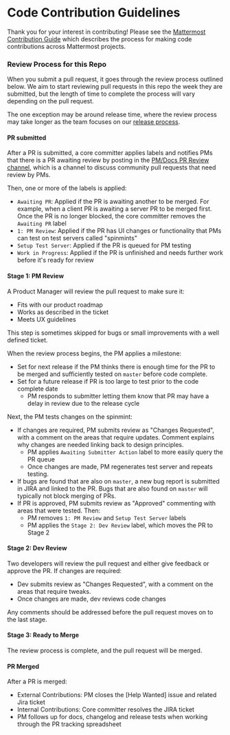 # Code Contribution Guidelines

Thank you for your interest in contributing! Please see the [Mattermost Contribution Guide](http://docs.mattermost.com/developer/contribution-guide.html) which describes the process for making code contributions across Mattermost projects. 

### Review Process for this Repo

When you submit a pull request, it goes through the review process outlined below. We aim to start reviewing pull requests in this repo the week they are submitted, but the length of time to complete the process will vary depending on the pull request.

The one exception may be around release time, where the review process may take longer as the team focuses on our [release process](https://docs.mattermost.com/process/release-process.html). 

#### PR submitted

After a PR is submitted, a core committer applies labels and notifies PMs that there is a PR awaiting review by posting in the [PM/Docs PR Review channel](https://pre-release.mattermost.com/core/channels/pmdocs-pr-review-pub), which is a channel to discuss community pull requests that need review by PMs.

Then, one or more of the labels is applied:
 - `Awaiting PR`: Applied if the PR is awaiting another to be merged. For example, when a client PR is awaiting a server PR to be merged first. Once the PR is no longer blocked, the core committer removes the `Awaiting PR` label
 - `1: PM Review`: Applied if the PR has UI changes or functionality that PMs can test on test servers called "spinmints"
 - `Setup Test Server`: Applied if the PR is queued for PM testing
 - `Work in Progress`: Applied if the PR is unfinished and needs further work before it's ready for review

#### Stage 1: PM Review

A Product Manager will review the pull request to make sure it:

 - Fits with our product roadmap
 - Works as described in the ticket
 - Meets UX guidelines

This step is sometimes skipped for bugs or small improvements with a well defined ticket.

When the review process begins, the PM applies a milestone:
 - Set for next release if the PM thinks there is enough time for the PR to be merged and sufficiently tested on `master` before code complete.
 - Set for a future release if PR is too large to test prior to the code complete date
   - PM responds to submitter letting them know that PR may have a delay in review due to the release cycle

Next, the PM tests changes on the spinmint:
 - If changes are required, PM submits review as "Changes Requested", with a comment on the areas that require updates. Comment explains why changes are needed linking back to design principles.
   - PM applies `Awaiting Submitter Action` label to more easily query the PR queue
   - Once changes are made, PM regenerates test server and repeats testing.
 - If bugs are found that are also on `master`, a new bug report is submitted in JIRA and linked to the PR. Bugs that are also found on `master` will typically not block merging of PRs.
 - If PR is approved, PM submits review as "Approved" commenting with areas that were tested. Then:
   - PM removes `1: PM Review` and `Setup Test Server` labels
   - PM applies the `Stage 2: Dev Review` label, which moves the PR to Stage 2

#### Stage 2: Dev Review

Two developers will review the pull request and either give feedback or approve the PR. If changes are required:
 - Dev submits review as "Changes Requested", with a comment on the areas that require tweaks.
 - Once changes are made, dev reviews code changes

Any comments should be addressed before the pull request moves on to the last stage.

#### Stage 3: Ready to Merge

The review process is complete, and the pull request will be merged.

#### PR Merged

After a PR is merged:
- External Contributions: PM closes the [Help Wanted] issue and related Jira ticket
- Internal Contributions: Core committer resolves the JIRA ticket
- PM follows up for docs, changelog and release tests when working through the PR tracking spreadsheet
